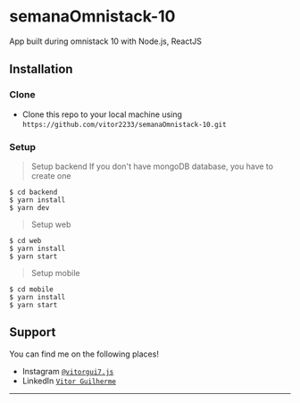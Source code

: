 # semanaOmnistack-10

App built during omnistack 10 with Node.js, ReactJS

## Installation

### Clone

- Clone this repo to your local machine using `https://github.com/vitor2233/semanaOmnistack-10.git`

### Setup

> Setup backend
If you don't have mongoDB database, you have to create one

```shell
$ cd backend
$ yarn install
$ yarn dev
```

> Setup web

```shell
$ cd web
$ yarn install
$ yarn start
```

> Setup mobile

```shell
$ cd mobile
$ yarn install
$ yarn start
```

## Support

You can find me on the following places!

- Instagram <a href="https://www.instagram.com/vitor7.js/" target="_blank">`@vitorgui7.js`</a>
- LinkedIn <a href="https://www.linkedin.com/in/vitor-guilherme2233/" target="_blank">`Vitor Guilherme`</a>

---
